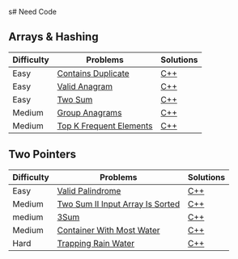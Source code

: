 s# Need Code

## Arrays & Hashing

| Difficulty | Problems                         | Solutions                                  |
-------------|----------------------------------|--------------------------------------------|
| Easy       | [Contains Duplicate](https://neetcode.io/problems/duplicate-integer)          | [C++](https://github.com/Gor55555/Problems-Solutions/blob/main/NeetCode/Arrays%26Hashing/Contains_Duplicate/Contains_Duplicate/main.cpp) |
| Easy       | [Valid Anagram](https://neetcode.io/problems/is-anagram)                      | [C++](https://github.com/Gor55555/Problems-Solutions/blob/main/NeetCode/Arrays%26Hashing/Valid_Anagram/Valid_Anagram/main.cpp) |
| Easy       | [Two Sum](https://neetcode.io/problems/two-integer-sum)                       | [C++](https://github.com/Gor55555/Problems-Solutions/blob/main/NeetCode/Arrays%26Hashing/Two_Sum/Two_Sum/main.cpp) |
| Medium     | [Group Anagrams](https://neetcode.io/problems/anagram-groups)                 | [C++](https://github.com/Gor55555/Problems-Solutions/blob/main/NeetCode/Arrays%26Hashing/Group_Anagrams/Group_Anagrams/main.cpp) |
| Medium     | [Top K Frequent Elements](https://neetcode.io/problems/top-k-elements-in-list)| [C++](https://github.com/Gor55555/Problems-Solutions/blob/main/NeetCode/Arrays%26Hashing/Top_K_Frequent_Elements/Top_K_Frequent_Elements/main.cpp) |

## Two Pointers

| Difficulty | Problems                         | Solutions                                        |
-------------|----------------------------------|--------------------------------------------------|
| Easy       | [Valid Palindrome](https://neetcode.io/problems/is-palindrome)                      | [C++](https://github.com/Gor55555/Problems-Solutions/blob/main/NeetCode/TwoPointers/ValidPalindrome/ValidPalindrome/main.cpp) |
| Medium     | [Two Sum II Input Array Is Sorted](https://neetcode.io/problems/two-integer-sum-ii) | [C++](https://github.com/Gor55555/Problems-Solutions/blob/main/NeetCode/TwoPointers/TwoSumIIInputArrayIsSorted/TwoSumIIInputArrayIsSorted/main.cpp) |
| medium     | [3Sum ](https://neetcode.io/problems/three-integer-sum)                             | [C++]() |
| Medium     | [Container With Most Water](https://neetcode.io/problems/max-water-container)       | [C++]() |
| Hard       | [Trapping Rain Water](https://neetcode.io/problems/trapping-rain-water)             | [C++]() |
